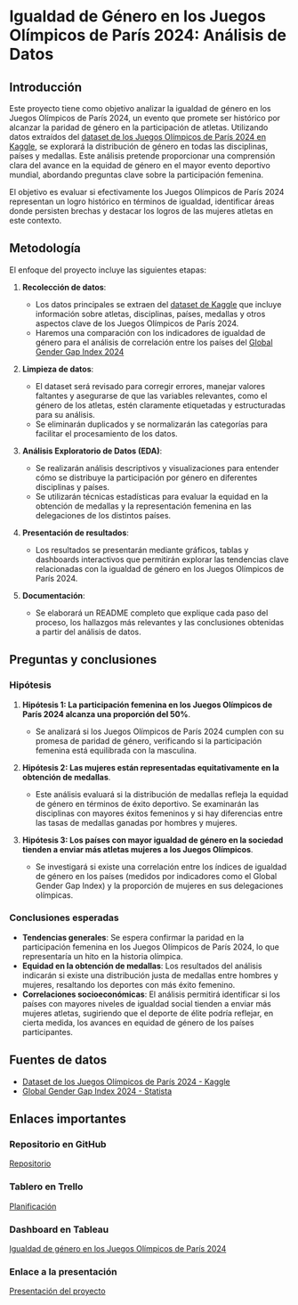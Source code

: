 # Igualdad de Género en los Juegos Olímpicos de París 2024: Análisis de Datos

## Introducción

Este proyecto tiene como objetivo analizar la igualdad de género en los Juegos Olímpicos de París 2024, un evento que promete ser histórico por alcanzar la paridad de género en la participación de atletas. Utilizando datos extraídos del [dataset de los Juegos Olímpicos de París 2024 en Kaggle](https://www.kaggle.com/datasets/piterfm/paris-2024-olympic-summer-games), se explorará la distribución de género en todas las disciplinas, países y medallas. Este análisis pretende proporcionar una comprensión clara del avance en la equidad de género en el mayor evento deportivo mundial, abordando preguntas clave sobre la participación femenina.

El objetivo es evaluar si efectivamente los Juegos Olímpicos de París 2024 representan un logro histórico en términos de igualdad, identificar áreas donde persisten brechas y destacar los logros de las mujeres atletas en este contexto.

## Metodología

El enfoque del proyecto incluye las siguientes etapas:

1. **Recolección de datos**: 
   - Los datos principales se extraen del [dataset de Kaggle](https://www.kaggle.com/datasets/piterfm/paris-2024-olympic-summer-games) que incluye información sobre atletas, disciplinas, países, medallas y otros aspectos clave de los Juegos Olímpicos de París 2024.
   - Haremos una comparación con los indicadores de igualdad de género para el análisis de correlación entre los países del [Global Gender Gap Index 2024](https://www.statista.com/statistics/244387/the-global-gender-gap-index/)
   
2. **Limpieza de datos**: 
   - El dataset será revisado para corregir errores, manejar valores faltantes y asegurarse de que las variables relevantes, como el género de los atletas, estén claramente etiquetadas y estructuradas para su análisis.
   - Se eliminarán duplicados y se normalizarán las categorías para facilitar el procesamiento de los datos.

3. **Análisis Exploratorio de Datos (EDA)**: 
   - Se realizarán análisis descriptivos y visualizaciones para entender cómo se distribuye la participación por género en diferentes disciplinas y países.
   - Se utilizarán técnicas estadísticas para evaluar la equidad en la obtención de medallas y la representación femenina en las delegaciones de los distintos países.

4. **Presentación de resultados**: 
   - Los resultados se presentarán mediante gráficos, tablas y dashboards interactivos que permitirán explorar las tendencias clave relacionadas con la igualdad de género en los Juegos Olímpicos de París 2024.

5. **Documentación**: 
   - Se elaborará un README completo que explique cada paso del proceso, los hallazgos más relevantes y las conclusiones obtenidas a partir del análisis de datos.

## Preguntas y conclusiones

### Hipótesis

1. **Hipótesis 1: La participación femenina en los Juegos Olímpicos de París 2024 alcanza una proporción del 50%**.
   - Se analizará si los Juegos Olímpicos de París 2024 cumplen con su promesa de paridad de género, verificando si la participación femenina está equilibrada con la masculina.

2. **Hipótesis 2: Las mujeres están representadas equitativamente en la obtención de medallas**.
   - Este análisis evaluará si la distribución de medallas refleja la equidad de género en términos de éxito deportivo. Se examinarán las disciplinas con mayores éxitos femeninos y si hay diferencias entre las tasas de medallas ganadas por hombres y mujeres.

3. **Hipótesis 3: Los países con mayor igualdad de género en la sociedad tienden a enviar más atletas mujeres a los Juegos Olímpicos**.
   - Se investigará si existe una correlación entre los índices de igualdad de género en los países (medidos por indicadores como el Global Gender Gap Index) y la proporción de mujeres en sus delegaciones olímpicas.

### Conclusiones esperadas

- **Tendencias generales**: Se espera confirmar la paridad en la participación femenina en los Juegos Olímpicos de París 2024, lo que representaría un hito en la historia olímpica.
- **Equidad en la obtención de medallas**: Los resultados del análisis indicarán si existe una distribución justa de medallas entre hombres y mujeres, resaltando los deportes con más éxito femenino.
- **Correlaciones socioeconómicas**: El análisis permitirá identificar si los países con mayores niveles de igualdad social tienden a enviar más mujeres atletas, sugiriendo que el deporte de élite podría reflejar, en cierta medida, los avances en equidad de género de los países participantes.

## Fuentes de datos

- [Dataset de los Juegos Olímpicos de París 2024 - Kaggle](https://www.kaggle.com/datasets/piterfm/paris-2024-olympic-summer-games)
- [Global Gender Gap Index 2024 - Statista](https://www.statista.com/statistics/244387/the-global-gender-gap-index/)

## Enlaces importantes

### Repositorio en GitHub
[Repositorio](https://github.com/Rafa-Gamero/sql-database.git)

### Tablero en Trello
[Planificación](https://trello.com/b/cVenGouQ/deporte-y-g%C3%A9nero)

### Dashboard en Tableau
[Igualdad de género en los Juegos Olímpicos de París 2024](https://prod-uk-a.online.tableau.com/#/site/contacto-acc783cdb6/workbooks/1326889?:origin=card_share_link)

### Enlace a la presentación
[Presentación del proyecto](https://www.canva.com/design/DAGRNRI0TpI/n6jars_kmC41z4uvsoWBZg/view?utm_content=DAGRNRI0TpI&utm_campaign=designshare&utm_medium=link&utm_source=editor)


